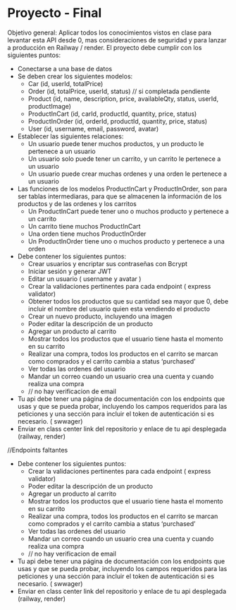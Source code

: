 # Proyecto - Final

Objetivo general: Aplicar todos los conocimientos vistos en clase para levantar esta API desde 0, mas consideraciones de seguridad y para lanzar a producción en Railway / render. El proyecto debe cumplir con los siguientes puntos:

- Conectarse a una base de datos
- Se deben crear los siguientes modelos:
    - Car (id, userId, totalPrice)
    - Order (id, totalPrice, userId, status) // si completada pendiente
    - Product (id, name, description, price, availableQty, status, userId, productImage)
    - ProductInCart (id, carId, productId, quantity, price, status)
    - ProductInOrder (id, orderId, productId, quantity, price, status)
    - User (id, username, email, password, avatar)
- Establecer las siguientes relaciones:
    - Un usuario puede tener muchos productos, y un producto le pertenece a un usuario
    - Un usuario solo puede tener un carrito, y un carrito le pertenece a un usuario
    - Un usuario puede crear muchas ordenes y una orden le pertenece a un usuario
- Las funciones de los modelos ProductInCart y ProductInOrder, son para ser tablas intermediaras, para que se almacenen la información de los productos y de las ordenes y los carritos
    - Un ProductInCart puede tener uno o muchos producto y pertenece a un carrito
    - Un carrito tiene muchos ProductInCart
    - Una orden tiene muchos ProductInOrder
    - Un ProductInOrder tiene uno o muchos producto y pertenece a una orden
- Debe contener los siguientes puntos:
    - Crear usuarios y encriptar sus contraseñas con Bcrypt
    - Iniciar sesión y generar JWT
    - Editar un usuario ( username y avatar )
    - Crear la validaciones pertinentes para cada endpoint ( express validator)
    - Obtener todos los productos que su cantidad sea mayor que 0, debe incluir el nombre del usuario quien esta vendiendo el producto
    - Crear un nuevo producto, incluyendo una imagen
    - Poder editar la descripción de un producto
    - Agregar un producto al carrito
    - Mostrar todos los productos que el usuario tiene hasta el momento en su carrito
    - Realizar una compra, todos los productos en el carrito se marcan como comprados y el carrito cambia a status ‘purchased’
    - Ver todas las ordenes del usuario
    - Mandar un correo cuando un usuario crea una cuenta y cuando realiza una compra
    - // no hay verificacion de email
- Tu api debe tener una página de documentación con los endpoints que usas y que se pueda probar, incluyendo los campos requeridos para las peticiones y una sección para incluir el token de autenticación si es necesario. ( swwager)
- Enviar en class center link del repositorio y enlace de tu api desplegada (railway, render)


//Endpoints faltantes
- Debe contener los siguientes puntos:
    - Crear la validaciones pertinentes para cada endpoint ( express validator)
    - Poder editar la descripción de un producto
    - Agregar un producto al carrito
    - Mostrar todos los productos que el usuario tiene hasta el momento en su carrito
    - Realizar una compra, todos los productos en el carrito se marcan como comprados y el carrito cambia a status ‘purchased’
    - Ver todas las ordenes del usuario
    - Mandar un correo cuando un usuario crea una cuenta y cuando realiza una compra
    - // no hay verificacion de email
- Tu api debe tener una página de documentación con los endpoints que usas y que se pueda probar, incluyendo los campos requeridos para las peticiones y una sección para incluir el token de autenticación si es necesario. ( swwager)
- Enviar en class center link del repositorio y enlace de tu api desplegada (railway, render)